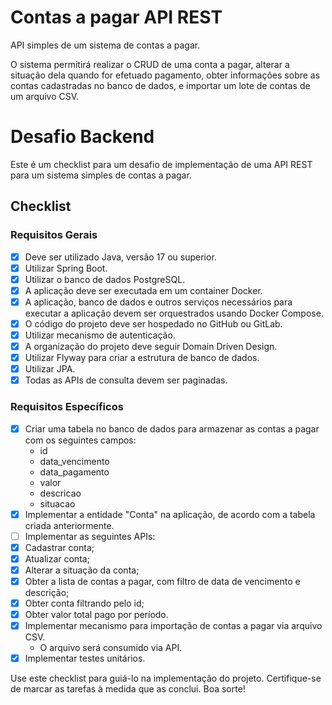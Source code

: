 # Contas a pagar API REST
API simples de um sistema de contas a pagar.

O sistema permitirá realizar o CRUD de uma conta a pagar, alterar a situação dela quando for efetuado pagamento, obter informações sobre as contas cadastradas no banco de dados, e importar um lote de contas de um arquivo CSV.

# Desafio Backend

Este é um checklist para um desafio de implementação de uma API REST para um sistema simples de contas a pagar.

## Checklist

### Requisitos Gerais

- [x] Deve ser utilizado Java, versão 17 ou superior.
- [x] Utilizar Spring Boot.
- [x] Utilizar o banco de dados PostgreSQL.
- [x] A aplicação deve ser executada em um container Docker.
- [x] A aplicação, banco de dados e outros serviços necessários para executar a aplicação devem ser orquestrados usando Docker Compose.
- [x] O código do projeto deve ser hospedado no GitHub ou GitLab.
- [x] Utilizar mecanismo de autenticação.
- [x] A organização do projeto deve seguir Domain Driven Design.
- [x] Utilizar Flyway para criar a estrutura de banco de dados.
- [x] Utilizar JPA.
- [x] Todas as APIs de consulta devem ser paginadas.

### Requisitos Específicos

- [x] Criar uma tabela no banco de dados para armazenar as contas a pagar com os seguintes campos:
    - id
    - data_vencimento
    - data_pagamento
    - valor
    - descricao
    - situacao
- [x] Implementar a entidade "Conta" na aplicação, de acordo com a tabela criada anteriormente.
- [ ] Implementar as seguintes APIs:
- [x] Cadastrar conta;
- [x] Atualizar conta;
- [x] Alterar a situação da conta;
- [X] Obter a lista de contas a pagar, com filtro de data de vencimento e descrição;
- [x] Obter conta filtrando pelo id;
- [X] Obter valor total pago por período.
- [x] Implementar mecanismo para importação de contas a pagar via arquivo CSV.
    - O arquivo será consumido via API.
- [x] Implementar testes unitários.

Use este checklist para guiá-lo na implementação do projeto. Certifique-se de marcar as tarefas à medida que as conclui. Boa sorte!